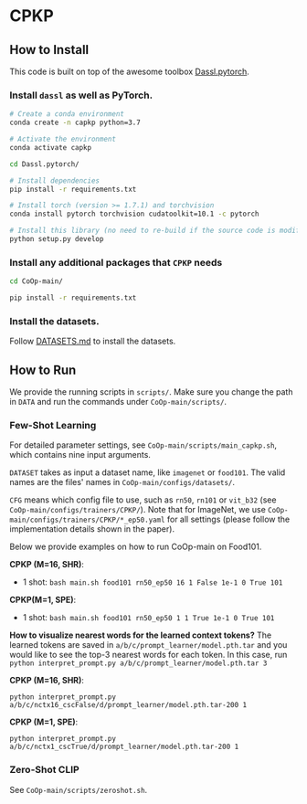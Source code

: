 # CPKP

## How to Install
This code is built on top of the awesome toolbox [Dassl.pytorch](https://github.com/KaiyangZhou/Dassl.pytorch).

### Install `dassl` as well as PyTorch. 
```bash
# Create a conda environment
conda create -n capkp python=3.7

# Activate the environment
conda activate capkp

cd Dassl.pytorch/

# Install dependencies
pip install -r requirements.txt

# Install torch (version >= 1.7.1) and torchvision
conda install pytorch torchvision cudatoolkit=10.1 -c pytorch

# Install this library (no need to re-build if the source code is modified)
python setup.py develop
```
### Install any additional packages that `CPKP` needs
```bash
cd CoOp-main/

pip install -r requirements.txt
```

### Install the datasets.
Follow [DATASETS.md](CoOp-main/DATASETS.md) to install the datasets.

## How to Run

We provide the running scripts in `scripts/`. Make sure you change the path in `DATA` and run the commands under `CoOp-main/scripts/`.

### Few-Shot Learning
For detailed parameter settings, see `CoOp-main/scripts/main_capkp.sh`, which contains nine input arguments.

`DATASET` takes as input a dataset name, like `imagenet` or `food101`. The valid names are the files' names in `CoOp-main/configs/datasets/`.

`CFG` means which config file to use, such as `rn50`, `rn101` or `vit_b32` (see `CoOp-main/configs/trainers/CPKP/`). Note that for ImageNet, we use `CoOp-main/configs/trainers/CPKP/*_ep50.yaml` for all settings (please follow the implementation details shown in the paper).

Below we provide examples on how to run CoOp-main on Food101. 

**CPKP (M=16, SHR)**:
- 1 shot: `bash main.sh food101 rn50_ep50 16 1 False 1e-1 0 True 101`




**CPKP(M=1, SPE)**:
- 1 shot: `bash main.sh food101 rn50_ep50 1 1 True 1e-1 0 True 101 `





**How to visualize nearest words for the learned context tokens?** The learned tokens are saved in `a/b/c/prompt_learner/model.pth.tar` and you would like to see the top-3 nearest words for each token. In this case, run `python interpret_prompt.py a/b/c/prompt_learner/model.pth.tar 3`

**CPKP (M=16, SHR)**:

`python interpret_prompt.py a/b/c/nctx16_cscFalse/d/prompt_learner/model.pth.tar-200 1 `

**CPKP (M=1, SPE)**:

`python interpret_prompt.py a/b/c/nctx1_cscTrue/d/prompt_learner/model.pth.tar-200 1 `



### Zero-Shot CLIP
See `CoOp-main/scripts/zeroshot.sh`.